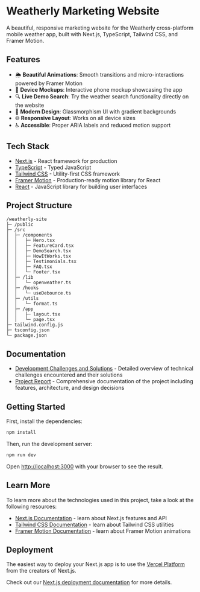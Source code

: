 # Weatherly Marketing Website

A beautiful, responsive marketing website for the Weatherly cross-platform mobile weather app, built with Next.js, TypeScript, Tailwind CSS, and Framer Motion.

## Features

- 🌦️ **Beautiful Animations**: Smooth transitions and micro-interactions powered by Framer Motion
- 📱 **Device Mockups**: Interactive phone mockup showcasing the app
- 🔍 **Live Demo Search**: Try the weather search functionality directly on the website
- 🎨 **Modern Design**: Glassmorphism UI with gradient backgrounds
- 🌐 **Responsive Layout**: Works on all device sizes
- ♿ **Accessible**: Proper ARIA labels and reduced motion support

## Tech Stack

- [Next.js](https://nextjs.org/) - React framework for production
- [TypeScript](https://www.typescriptlang.org/) - Typed JavaScript
- [Tailwind CSS](https://tailwindcss.com/) - Utility-first CSS framework
- [Framer Motion](https://www.framer.com/motion/) - Production-ready motion library for React
- [React](https://reactjs.org/) - JavaScript library for building user interfaces

## Project Structure

```
/weatherly-site
├─ /public
├─ /src
│  ├─ /components
│  │   ├─ Hero.tsx
│  │   ├─ FeatureCard.tsx
│  │   ├─ DemoSearch.tsx
│  │   ├─ HowItWorks.tsx
│  │   ├─ Testimonials.tsx
│  │   ├─ FAQ.tsx
│  │   └─ Footer.tsx
│  ├─ /lib
│  │   └─ openweather.ts
│  ├─ /hooks
│  │   └─ useDebounce.ts
│  ├─ /utils
│  │   └─ format.ts
│  ├─ /app
│  │   ├─ layout.tsx
│  │   └─ page.tsx
├─ tailwind.config.js
├─ tsconfig.json
└─ package.json
```

## Documentation

- [Development Challenges and Solutions](DEVELOPMENT_CHALLENGES.md) - Detailed overview of technical challenges encountered and their solutions
- [Project Report](PROJECT_REPORT.md) - Comprehensive documentation of the project including features, architecture, and design decisions

## Getting Started

First, install the dependencies:

```bash
npm install
```

Then, run the development server:

```bash
npm run dev
```

Open [http://localhost:3000](http://localhost:3000) with your browser to see the result.

## Learn More

To learn more about the technologies used in this project, take a look at the following resources:

- [Next.js Documentation](https://nextjs.org/docs) - learn about Next.js features and API
- [Tailwind CSS Documentation](https://tailwindcss.com/docs) - learn about Tailwind CSS utilities
- [Framer Motion Documentation](https://www.framer.com/docs/) - learn about Framer Motion animations

## Deployment

The easiest way to deploy your Next.js app is to use the [Vercel Platform](https://vercel.com/new?utm_medium=default-template&filter=next.js&utm_source=create-next-app&utm_campaign=create-next-app-readme) from the creators of Next.js.

Check out our [Next.js deployment documentation](https://nextjs.org/docs/deployment) for more details.